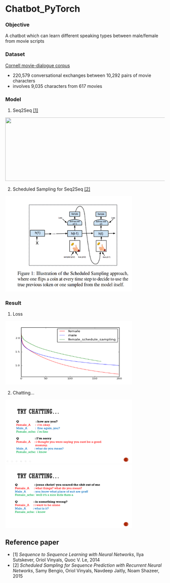 # Chatbot_PyTorch


### Objective
A chatbot which can learn different speaking types between male/female from movie scripts
 
### Dataset
[Cornell movie-dialogue corpus](https://www.cs.cornell.edu/~cristian/Cornell_Movie-Dialogs_Corpus.html)
 - 220,579 conversational exchanges between 10,292 pairs of movie characters 
 - involves 9,035 characters from 617 movies
 
 ### Model
 1. Seq2Seq [[1]](https://papers.nips.cc/paper/5346-sequence-to-sequence-learning-with-neural-networks.pdf)
 <img src='http://4.bp.blogspot.com/-aArS0l1pjHQ/Vjj71pKAaEI/AAAAAAAAAxE/Nvy1FSbD_Vs/s1600/2TFstaticgraphic_alt-01.png' width="800" height="200">
 
 2. Scheduled Sampling for Seq2Seq [[2]](https://arxiv.org/abs/1506.03099)
 <img src='./pic/sche.png' width="400" height="300">
 
 ### Result
 1. Loss
 <img src='./pic/loss.png' width="400" height="200">
  
 2. Chatting...
 <img src='./pic/chat1.png' width="400" height="200">
 <img src='./pic/chat2.png' width="400" height="200">
 
 ## Reference paper
 - [1] *Sequence to Sequence Learning with Neural Networks*, Ilya Sutskever, Oriol Vinyals, Quoc V. Le, 2014
 - [2] *Scheduled Sampling for Sequence Prediction with Recurrent Neural Networks*, Samy Bengio, Oriol Vinyals, Navdeep Jaitly, Noam Shazeer, 2015
